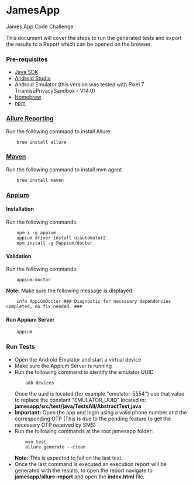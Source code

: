 # JamesApp
James App Code Challenge

This document will cover the steps to run the generated tests and export the results to a Report which can be opened on the browser.

### Pre-requisites
- [Java SDK](https://www.java.com/es/download/help/java_mac.html)
- [Android Studio](https://developer.android.com/studio?hl=es-419)
- Android Emulator (this version was tested with Pixel 7 TiramisuPrivacySandbox - V14.0)
- [Homebrew](https://brew.sh/)
- [npm](https://formulae.brew.sh/formula/node)

### [Allure Reporting](https://allurereport.org/docs/gettingstarted-installation/)
Run the following command to install Allure:
```
    brew install allure
```

### [Maven](https://mvnrepository.com/)
Run the following command to install mvn agent
```
    brew install maven
```

### [Appium](https://appium.io/docs/en/2.0/quickstart/)

#### Installation
Run the following commands:
```
    npm i -g appium
    appium driver install uiautomator2
    npm install -g @appium/doctor
```

#### Validation
Run the following commands:
```
    appium-doctor
```
**Note:** Make sure the following message is displayed:

```
    info AppiumDoctor ### Diagnostic for necessary dependencies completed, no fix needed. ###
```

#### Run Appium Server
```
    appium
```

### Run Tests
- Open the Android Emulator and start a virtual device
- Make sure the Appium Server is running
- Run the following command to identify the emulator UUID
    ```
        adb devices
    ```
    Once the uuid is located (for example "emulator-5554") use that value to replace the constant "EMULATOR_UUID" located in: **jamesapp/src/test/java/TestsAll/AbstractTest,java**
- **Important:** Open the app and login using a valid phone number and the corresponding OTP (This is due to the pending feature to get the necessary OTP received by SMS)
- Run the following commands at the root jamesapp folder:
    ```
        mvn test 
        allure generate --clean
    ```
    **Note:** This is expected to fail on the last test.
- Once the last command is executed an execution report will be generated with the results, to open the report navigate to **jamesapp/allure-report** and open the **index.html** file.
